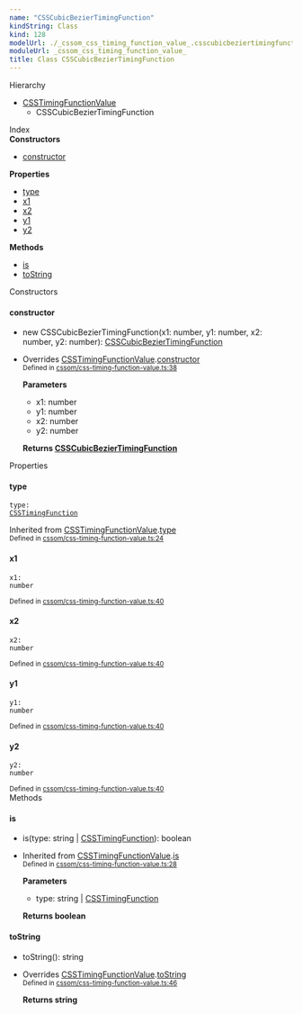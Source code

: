```yaml
---
name: "CSSCubicBezierTimingFunction"
kindString: Class
kind: 128
modelUrl: ./_cssom_css_timing_function_value_.csscubicbeziertimingfunction.md
moduleUrl: _cssom_css_timing_function_value_
title: Class CSSCubicBezierTimingFunction
---
```



<section class="pt-2 tsd-panel tsd-hierarchy">
<div class="lead">Hierarchy</div>
<ul class="pl-3 tsd-hierarchy list-style-initial">
<li>
<a href="../_cssom_css_timing_function_value_.csstimingfunctionvalue/" class="tsd-signature-type">CSSTimingFunctionValue</a>
<ul class="pl-3 tsd-hierarchy list-style-initial">
<li>
<span class="target">CSSCubicBezierTimingFunction</span>

</li>
</ul>
</li>
</ul>

</section>





<section >
<div class="lead pb-2">Index</div>
<section class="tsd-panel tsd-index-panel">
<div class="tsd-index-content">
<section class="tsd-index-section ">
<strong>Constructors</strong>
<ul>
<li class="tsd-kind-constructor tsd-parent-kind-class tsd-is-overwrite"><a href="../_cssom_css_timing_function_value_.csscubicbeziertimingfunction/#constructor" class="tsd-kind-icon">constructor</a></li>
</ul>
</section>
<section class="tsd-index-section ">
<strong>Properties</strong>
<ul>
<li class="tsd-kind-property tsd-parent-kind-class tsd-is-inherited"><a href="../_cssom_css_timing_function_value_.csscubicbeziertimingfunction/#type" class="tsd-kind-icon">type</a></li>
<li class="tsd-kind-property tsd-parent-kind-class"><a href="../_cssom_css_timing_function_value_.csscubicbeziertimingfunction/#x1" class="tsd-kind-icon">x1</a></li>
<li class="tsd-kind-property tsd-parent-kind-class"><a href="../_cssom_css_timing_function_value_.csscubicbeziertimingfunction/#x2" class="tsd-kind-icon">x2</a></li>
<li class="tsd-kind-property tsd-parent-kind-class"><a href="../_cssom_css_timing_function_value_.csscubicbeziertimingfunction/#y1" class="tsd-kind-icon">y1</a></li>
<li class="tsd-kind-property tsd-parent-kind-class"><a href="../_cssom_css_timing_function_value_.csscubicbeziertimingfunction/#y2" class="tsd-kind-icon">y2</a></li>
</ul>
</section>
<section class="tsd-index-section ">
<strong>Methods</strong>
<ul>
<li class="tsd-kind-method tsd-parent-kind-class tsd-is-inherited"><a href="../_cssom_css_timing_function_value_.csscubicbeziertimingfunction/#is" class="tsd-kind-icon">is</a></li>
<li class="tsd-kind-method tsd-parent-kind-class tsd-is-overwrite"><a href="../_cssom_css_timing_function_value_.csscubicbeziertimingfunction/#tostring" class="tsd-kind-icon">to<wbr>String</a></li>
</ul>
</section>
</div>
</section>
</section>
<section>
<div class="lead">Constructors</div>
<section class="pb-4 pt-2 tsd-kind-constructor tsd-parent-kind-class tsd-is-overwrite">
<div class="d-flex flex-row">

<h4 id="constructor">constructor</h4>
</div>

<ul class="tsd-signatures tsd-kind-constructor tsd-parent-kind-class tsd-is-overwrite">
<li class="tsd-signature tsd-kind-icon">new CSSCubic<wbr>Bezier<wbr>Timing<wbr>Function<span class="tsd-signature-symbol">(</span>x1<span class="tsd-signature-symbol">: </span><span class="tsd-signature-type">number</span>, y1<span class="tsd-signature-symbol">: </span><span class="tsd-signature-type">number</span>, x2<span class="tsd-signature-symbol">: </span><span class="tsd-signature-type">number</span>, y2<span class="tsd-signature-symbol">: </span><span class="tsd-signature-type">number</span><span class="tsd-signature-symbol">)</span><span class="tsd-signature-symbol">: </span><a href="../_cssom_css_timing_function_value_.csscubicbeziertimingfunction/" class="tsd-signature-type">CSSCubicBezierTimingFunction</a></li>
</ul>

<ul class="tsd-descriptions">
<li class="tsd-description">
<aside class="tsd-sources pb-2">
<div>Overrides <a href="../_cssom_css_timing_function_value_.csstimingfunctionvalue/">CSSTimingFunctionValue</a>.<a href="../_cssom_css_timing_function_value_.csstimingfunctionvalue/#constructor">constructor</a></div>
<div class="d-flex flex-column">
<small class="text-muted">Defined in <a href="https://github.com/umbopepato/visua/blob/b2262eb/src/cssom/css-timing-function-value.ts#L38">cssom/css-timing-function-value.ts:38</a></small>
</div>
</aside>


<strong>Parameters</strong>
<ul class="pl-3 pb-2 list-style-initial">
<li>
<div class="h6 mb-0">x1: <span class="tsd-signature-type">number</span></div>


</li>
<li>
<div class="h6 mb-0">y1: <span class="tsd-signature-type">number</span></div>


</li>
<li>
<div class="h6 mb-0">x2: <span class="tsd-signature-type">number</span></div>


</li>
<li>
<div class="h6 mb-0">y2: <span class="tsd-signature-type">number</span></div>


</li>
</ul>

<strong>Returns <a href="../_cssom_css_timing_function_value_.csscubicbeziertimingfunction/" class="tsd-signature-type">CSSCubicBezierTimingFunction</a></strong>


</li>
</ul>

</section>
</section>
<section>
<div class="lead">Properties</div>
<section class="pb-4 pt-2 tsd-kind-property tsd-parent-kind-class tsd-is-inherited">
<div class="d-flex flex-row">

<h4 id="type">type</h4>
</div>

<code class="tsd-signature tsd-kind-icon">type<span class="tsd-signature-symbol">:</span> <a href="../_cssom_css_timing_function_value_.csstimingfunction/" class="tsd-signature-type">CSSTimingFunction</a></code>

<aside class="tsd-sources pb-2">
<div>Inherited from <a href="../_cssom_css_timing_function_value_.csstimingfunctionvalue/">CSSTimingFunctionValue</a>.<a href="../_cssom_css_timing_function_value_.csstimingfunctionvalue/#type">type</a></div>
<div class="d-flex flex-column">
<small class="text-muted">Defined in <a href="https://github.com/umbopepato/visua/blob/b2262eb/src/cssom/css-timing-function-value.ts#L24">cssom/css-timing-function-value.ts:24</a></small>
</div>
</aside>




</section>
<section class="pb-4 pt-2 tsd-kind-property tsd-parent-kind-class">
<div class="d-flex flex-row">

<h4 id="x1">x1</h4>
</div>

<code class="tsd-signature tsd-kind-icon">x1<span class="tsd-signature-symbol">:</span> <span class="tsd-signature-type">number</span></code>

<aside class="tsd-sources pb-2">
<div class="d-flex flex-column">
<small class="text-muted">Defined in <a href="https://github.com/umbopepato/visua/blob/b2262eb/src/cssom/css-timing-function-value.ts#L40">cssom/css-timing-function-value.ts:40</a></small>
</div>
</aside>




</section>
<section class="pb-4 pt-2 tsd-kind-property tsd-parent-kind-class">
<div class="d-flex flex-row">

<h4 id="x2">x2</h4>
</div>

<code class="tsd-signature tsd-kind-icon">x2<span class="tsd-signature-symbol">:</span> <span class="tsd-signature-type">number</span></code>

<aside class="tsd-sources pb-2">
<div class="d-flex flex-column">
<small class="text-muted">Defined in <a href="https://github.com/umbopepato/visua/blob/b2262eb/src/cssom/css-timing-function-value.ts#L40">cssom/css-timing-function-value.ts:40</a></small>
</div>
</aside>




</section>
<section class="pb-4 pt-2 tsd-kind-property tsd-parent-kind-class">
<div class="d-flex flex-row">

<h4 id="y1">y1</h4>
</div>

<code class="tsd-signature tsd-kind-icon">y1<span class="tsd-signature-symbol">:</span> <span class="tsd-signature-type">number</span></code>

<aside class="tsd-sources pb-2">
<div class="d-flex flex-column">
<small class="text-muted">Defined in <a href="https://github.com/umbopepato/visua/blob/b2262eb/src/cssom/css-timing-function-value.ts#L40">cssom/css-timing-function-value.ts:40</a></small>
</div>
</aside>




</section>
<section class="pb-4 pt-2 tsd-kind-property tsd-parent-kind-class">
<div class="d-flex flex-row">

<h4 id="y2">y2</h4>
</div>

<code class="tsd-signature tsd-kind-icon">y2<span class="tsd-signature-symbol">:</span> <span class="tsd-signature-type">number</span></code>

<aside class="tsd-sources pb-2">
<div class="d-flex flex-column">
<small class="text-muted">Defined in <a href="https://github.com/umbopepato/visua/blob/b2262eb/src/cssom/css-timing-function-value.ts#L40">cssom/css-timing-function-value.ts:40</a></small>
</div>
</aside>




</section>
</section>
<section>
<div class="lead">Methods</div>
<section class="pb-4 pt-2 tsd-kind-method tsd-parent-kind-class tsd-is-inherited">
<div class="d-flex flex-row">

<h4 id="is">is</h4>
</div>

<ul class="tsd-signatures tsd-kind-method tsd-parent-kind-class tsd-is-inherited">
<li class="tsd-signature tsd-kind-icon">is<span class="tsd-signature-symbol">(</span>type<span class="tsd-signature-symbol">: </span><span class="tsd-signature-type">string</span><span class="tsd-signature-symbol"> | </span><a href="../_cssom_css_timing_function_value_.csstimingfunction/" class="tsd-signature-type">CSSTimingFunction</a><span class="tsd-signature-symbol">)</span><span class="tsd-signature-symbol">: </span><span class="tsd-signature-type">boolean</span></li>
</ul>

<ul class="tsd-descriptions">
<li class="tsd-description">
<aside class="tsd-sources pb-2">
<div>Inherited from <a href="../_cssom_css_timing_function_value_.csstimingfunctionvalue/">CSSTimingFunctionValue</a>.<a href="../_cssom_css_timing_function_value_.csstimingfunctionvalue/#is">is</a></div>
<div class="d-flex flex-column">
<small class="text-muted">Defined in <a href="https://github.com/umbopepato/visua/blob/b2262eb/src/cssom/css-timing-function-value.ts#L28">cssom/css-timing-function-value.ts:28</a></small>
</div>
</aside>


<strong>Parameters</strong>
<ul class="pl-3 pb-2 list-style-initial">
<li>
<div class="h6 mb-0">type: <span class="tsd-signature-type">string</span><span class="tsd-signature-symbol"> | </span><a href="../_cssom_css_timing_function_value_.csstimingfunction/" class="tsd-signature-type">CSSTimingFunction</a></div>


</li>
</ul>

<strong>Returns <span class="tsd-signature-type">boolean</span></strong>


</li>
</ul>

</section>
<section class="pb-4 pt-2 tsd-kind-method tsd-parent-kind-class tsd-is-overwrite">
<div class="d-flex flex-row">

<h4 id="tostring">to<wbr>String</h4>
</div>

<ul class="tsd-signatures tsd-kind-method tsd-parent-kind-class tsd-is-overwrite">
<li class="tsd-signature tsd-kind-icon">to<wbr>String<span class="tsd-signature-symbol">(</span><span class="tsd-signature-symbol">)</span><span class="tsd-signature-symbol">: </span><span class="tsd-signature-type">string</span></li>
</ul>

<ul class="tsd-descriptions">
<li class="tsd-description">
<aside class="tsd-sources pb-2">
<div>Overrides <a href="../_cssom_css_timing_function_value_.csstimingfunctionvalue/">CSSTimingFunctionValue</a>.<a href="../_cssom_css_timing_function_value_.csstimingfunctionvalue/#tostring">toString</a></div>
<div class="d-flex flex-column">
<small class="text-muted">Defined in <a href="https://github.com/umbopepato/visua/blob/b2262eb/src/cssom/css-timing-function-value.ts#L46">cssom/css-timing-function-value.ts:46</a></small>
</div>
</aside>



<strong>Returns <span class="tsd-signature-type">string</span></strong>


</li>
</ul>

</section>
</section>
